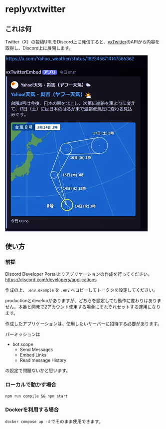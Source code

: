 # replyvxtwitter

## これは何

Twitter（X）の投稿URLをDiscord上に発信すると、[vxTwitter](https://github.com/dylanpdx/BetterTwitFix)のAPIから内容を取得し、Discord上に展開します。

![実行例](./md/image.png)

## 使い方

### 前提

Discord Developer Portalよりアプリケーションの作成を行ってください。
https://discord.com/developers/applications

作成の上、`.env.example` を `.env` へコピーしてトークンを設定してください。

productionとdevelopがありますが、どちらを設定しても動作に変わりはありません。本番と開発で2アカウント使用する場合にそれぞれセットする運用になります。

作成したアプリケーションは、使用したいサーバーに招待する必要があります。

パーミッションは
- bot scope
  - Send Messages
  - Embed Links
  - Read message History

の設定で問題ないかと思います。

### ローカルで動かす場合

`npm run compile && npm start`

### Dockerを利用する場合

`docker compose up -d` でそのまま使用できます。